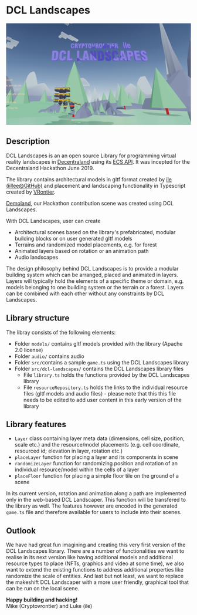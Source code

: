 # DCL Landscapes

![Cryptovrontier and Ile's DCL Landscapes](https://github.com/vrontier/assets/blob/master/DCL%20Landscapes.jpg)

## Description
DCL Landscapes is an an open source Library for programming virtual reality landscapes in <a href="http://www.decentraland.org">Decentraland</a> using its <a href="https://github.com/decentraland/ecs-reference">ECS API</a>. 
It was incepted for the Decentraland Hackathon June 2019.

The library contains architectural models in gltf format created by <a href="https://github.com/iillee">ile (iillee@GitHub)</a> and placement and landscaping functionality in Typescript created by <a href="https://github.com/vrontier">VRontier</a>.

<a href="http://www.cryptoquest.io:8090">Demoland</a>, our Hackathon contribution scene was created using DCL Landscapes.

With DCL Landscapes, user can create 

* Architectural scenes based on the library's prefabricated, modular building blocks or on user generated gltf models
* Terrains and randomized model placements, e.g. for forest 
* Animated layers based on rotation or an animation path
* Audio landscapes

The design philosophy behind  DCL Landscapes is to provide a modular building system which can be arranged, placed and animated in layers. Layers will typically hold the elements of a specific theme or domain, e.g. models belonging to one building system or the terrain or a forest. Layers can be combined with each other without any constraints by DCL Landscapes.   

## Library structure
The libray consists of the following elements:
* Folder `models/` contains gltf models provided with the library (Apache 2.0 license)
* Folder `audio/` contains audio  
* Folder `src/`contains a sample `game.ts` using the DCL Landscapes library
* Folder `src/dcl-landscapes/` contains the DCL Landscapes library files
  * File `library.ts` holds the functions provided by the DCL Landscapes library
  * File `resourceRepository.ts` holds the links to the individual resource files (gltf models and audio files) - please note that this this file needs to be edited to add user content in this early version of the library

## Library features
* `Layer` class containing layer meta data (dimensions, cell size, position, scale etc.) and the resource/model placements (e.g. cell coordinate, resourced id; elevation in layer, rotation etc.)
* `placeLayer` function for placing a layer and its components in scene
* `randomizeLayer` function for randomizing position and rotation of an individual resource/model within the cells of a layer
* `placeFloor` function for placing a simple floor tile on the ground of a scene

In its current version, rotation and animation along a path are implemented only in the web-based DCL Landscaper. This function will be transfered to the library as well. The features however are encoded in the generated `game.ts` file and therefore available for users to include into their scenes.

## Outlook
We have had great fun imagining and creating this very first version of the DCL Landscapes library. There are a number of functionalities we want to realise in its next version like having additional models and additional resource types to place (NFTs, graphics and video at some time), we also want to extend the existing functions to address additional properties like randomize the scale of entities. And last but not least, we want to replace the makeshift DCL Landscaper with a more user friendly, graphical tool that can be run on the local scene.   

**Happy building and hacking!**<br/>
Mike (Cryptovrontier) and Luke (ile)
